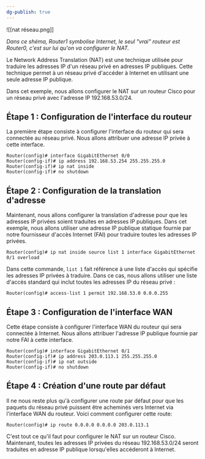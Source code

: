 ```yaml
---
dg-publish: true
---
```

![[nat réseau.png]]

*Dans ce shéma, Router1 symbolise Internet, le seul "vrai" routeur est Router0, c'est sur lui qu'on va configurer le NAT.*

Le Network Address Translation (NAT) est une technique utilisée pour traduire les adresses IP d'un réseau privé en adresses IP publiques. Cette technique permet à un réseau privé d'accéder à Internet en utilisant une seule adresse IP publique.

Dans cet exemple, nous allons configurer le NAT sur un routeur Cisco pour un réseau privé avec l'adresse IP 192.168.53.0/24.

## Étape 1 : Configuration de l'interface du routeur

La première étape consiste à configurer l'interface du routeur qui sera connectée au réseau privé. Nous allons attribuer une adresse IP privée à cette interface.

```
Router(config)# interface GigabitEthernet 0/0
Router(config-if)# ip address 192.168.53.254 255.255.255.0
Router(config-if)# ip nat inside
Router(config-if)# no shutdown 
```


## Étape 2 : Configuration de la translation d'adresse

Maintenant, nous allons configurer la translation d'adresse pour que les adresses IP privées soient traduites en adresses IP publiques. Dans cet exemple, nous allons utiliser une adresse IP publique statique fournie par notre fournisseur d'accès Internet (FAI) pour traduire toutes les adresses IP privées.

```
Router(config)# ip nat inside source list 1 interface GigabitEthernet 0/1 overload
```

Dans cette commande, `list 1` fait référence à une liste d'accès qui spécifie les adresses IP privées à traduire. Dans ce cas, nous allons utiliser une liste d'accès standard qui inclut toutes les adresses IP du réseau privé :

```
Router(config)# access-list 1 permit 192.168.53.0 0.0.0.255
```

## Étape 3 : Configuration de l'interface WAN

Cette étape consiste à configurer l'interface WAN du routeur qui sera connectée à Internet. Nous allons attribuer l'adresse IP publique fournie par notre FAI à cette interface.

```
Router(config)# interface GigabitEthernet 0/1
Router(config-if)# ip address 203.0.113.1 255.255.255.0
Router(config-if)# ip nat outside
Router(config-if)# no shutdown
```

## Étape 4 : Création d'une route par défaut

Il ne nous reste plus qu'à configurer une route par défaut pour que les paquets du réseau privé puissent être acheminés vers Internet via l'interface WAN du routeur. Voici comment configurer cette route:

````
Router(config)# ip route 0.0.0.0 0.0.0.0 203.0.113.1
````

C'est tout ce qu'il faut pour configurer le NAT sur un routeur Cisco. Maintenant, toutes les adresses IP privées du réseau 192.168.53.0/24 seront traduites en adresse IP publique lorsqu'elles accéderont à Internet.

